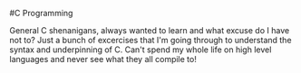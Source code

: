 #C Programming

General C shenanigans, always wanted to learn and what excuse do I have not to? Just a bunch of excercises that I'm going through to understand the syntax and underpinning of C. Can't spend my whole life on high level languages and never see what they all compile to!